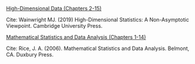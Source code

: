 <ins>High-Dimensional Data (Chapters 2-15)</ins> 

Cite: Wainwright MJ. (2019) High-Dimensional Statistics: A Non-Asymptotic Viewpoint. Cambridge University Press. 

<ins>Mathematical Statistics and Data Analysis (Chapters 1-14)</ins> 

Cite: Rice, J. A. (2006). Mathematical Statistics and Data Analysis. Belmont, CA. Duxbury Press.

